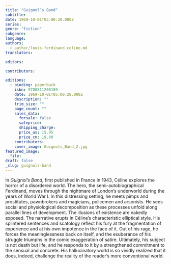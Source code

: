 ```yaml
---
title: "Guignol’s Band"
subtitle:
date: 1969-10-01T05:00:28.000Z
series:
genre: "fiction"
subgenre:
language:
authors:
  - author/louis-ferdinand-celine.md
translators:

editors:

contributors:

editions:
  - binding: paperback
    isbn: 9780811200189
    date: 1969-10-01T05:00:28.000Z
    description: ""
    trim_size: ""
    page_count: ""
    sales_data:
      forsale: false
      saleprice:
      shipping_charge:
      price_us: 15.95
      price_cn: 19.00
    contributors:
    cover_image: Guignols_Band_2.jpg
featured_image:
  file:
draft: false
_slug: guignols-band
---
```


In _Guignol’s Band_, first published in France in 1943, Céline explores the horror of a disordered world. The hero, the semi-autobiographical Ferdinand, moves through the nightmare of London’s underworld during the years of World War I. In this distressing setting, he meets pimps and prostitutes, pawnbrokers and magicians, policemen and arsonists. He sees social and physiological decomposition as these processes unfold along parallel lines of development. The illusions of existence are nakedly exposed. The narrative erupts in Céline’s characteristic elliptical style. His splintered sentences and scatology reflect his fury at the fragmentation of experience and at his own impotence in the face of it. Out of his rage, he forces the meaninglessness back on itself, and the exuberance of his struggle triumphs in the comic exaggeration of satire. Ultimately, his subject is not death but life, and he responds to it by a strengthened commitment to the sensual and concrete. His hallucinatory world is so vividly realized that it does, indeed, challenge the reality of the reader’s more conventional world.

